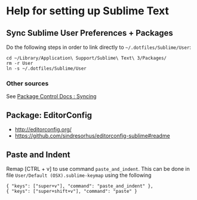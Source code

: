 # Help for setting up Sublime Text

## Sync Sublime User Preferences + Packages

Do the following steps in order to link directly to `~/.dotfiles/Sublime/User`:

```
cd ~/Library/Application\ Support/Sublime\ Text\ 3/Packages/
rm -r User
ln -s ~/.dotfiles/Sublime/User
```

### Other sources

See [Package Control Docs : Syncing](https://packagecontrol.io/docs/syncing)

## Package: EditorConfig

* http://editorconfig.org/
* https://github.com/sindresorhus/editorconfig-sublime#readme


## Paste and Indent

Remap [CTRL + v] to use command `paste_and_indent`.
This can be done in file `User/Default (OSX).sublime-keymap` using the following

```
{ "keys": ["super+v"], "command": "paste_and_indent" },
{ "keys": ["super+shift+v"], "command": "paste" }
```
